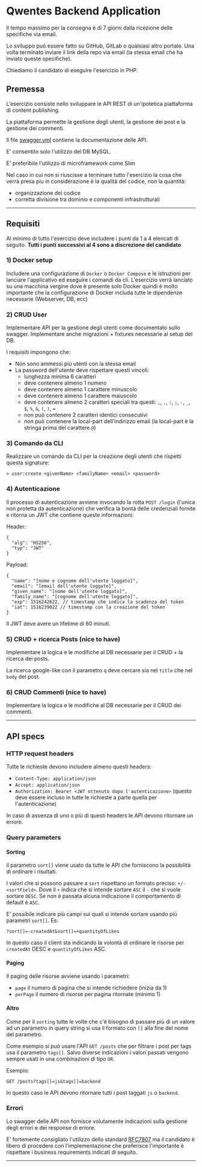 # Qwentes Backend Application

Il tempo massimo per la consegna è di 7 giorni dalla ricezione delle specifiche via email.

Lo sviluppo può essere fatto su GitHub, GitLab o qualsiasi altro portale. Una volta terminato inviare il link della repo
via email (la stessa email che ha inviato queste specifiche).

Chiediamo il candidato di eseguire l'esercizio in PHP.

## Premessa

L'esercizio consiste nello sviluppare le API REST di un'ipotetica piattaforma di content publishing.

La piattaforma permette la gestione degli utenti, la gestione dei post e la gestione dei commenti.

Il file [swagger.yml](swagger.yml) contiene la documentazione delle API.

E' consentito solo l'utilizzo del DB MySQL.

E' preferibile l'utilizzo di microframework come Slim

Nel caso in cui non si riuscisse a terminare tutto l'esercizio la cosa che verrà presa piu in considerazione è la
qualità del codice, non la quantità:

- organizzazione del codice 
- corretta divisione tra dominio e componenti infrastrutturali

---

## Requisiti

Al minimo di tutto l'esercizio deve includere i punti da 1 a 4 elencati di seguito. **Tutti i punti successivi al 4 sono a
discrezione del candidato**

### 1) Docker setup

Includere una configurazione di `Docker` o `Docker Compose` e le istruzioni per lanciare l'applicativo ed eseguire i
comandi da cli. L'esercizio verrà lanciato su una macchina vergine dove è presente solo Docker quindi è
molto importante che la configurazione di Docker includa tutte le dipendenze necessarie (Webserver, DB, ecc)

### 2) CRUD User

Implementare API per la gestione degli utenti come documentato sullo swagger.
Implementare anche migrazioni + fixtures necessarie al setup del DB.

I requisiti impongono che:

- Non sono ammessi più utenti con la stessa email
- La password dell'utente deve rispettare questi vincoli:
    - lunghezza minima 6 caratteri
    - deve contenere almeno 1 numero
    - deve contenere almeno 1 carattere minuscolo
    - deve contenere almeno 1 carattere maiuscolo
    - deve contenere almeno 2 caratteri speciali tra questi: `,`, `.`, `:`, `;`, `-`, `_`, `$`, `%`, `&`, `(`, `)`, `=`
    - non può contenere 2 caratteri identici consecutivi
    - non può contenere la local-part dell'indirizzo email (la local-part è la stringa prima del carattere `@`)

### 3) Comando da CLI

Realizzare un comando da CLI per la creazione degli utenti che rispetti questa signature:

```
> user:create <givenName> <familyName> <email> <password>
```

### 4) Autenticazione

Il processo di autenticazione avviene invocando la rotta `POST /login` (l'unica non protetta da autenticazione) che
verifica la bontà delle credenziali fornite e ritorna un JWT che contiene queste informazioni:

Header:

```
{
  "alg": "HS256",
  "typ": "JWT"
}
```

Payload:

```
{
  "name": "[nome e cognome dell'utente loggato]",
  "email": "[email dell'utente loggato]",
  "given_name": "[nome dell'utente loggato]",
  "family_name": "[cognome dell'utente loggato]",
  "exp": 1516242622, // timestamp che indica la scadenza del token
  "iat": 1516239022 // timestamp con la creazione del token
}
```

Il JWT deve avere un lifetime di 60 minuti.

### 5) CRUD + ricerca Posts (nice to have)

Implementare la logica e le modifiche al DB necessarie per il CRUD + la ricerca dei posts.

La ricerca google-like con il parametro `q` deve cercare sia nel `title` che nel `body` del post.

### 6) CRUD Commenti (nice to have)

Implementare la logica e le modifiche al DB necessarie per il CRUD dei commenti.

---

## API specs

### HTTP request headers

Tutte le richieste devono includere almeno questi headers:

- `Content-Type: application/json`
- `Accept: application/json`
- `Authorization: Bearer <JWT ottenuto dopo l'autenticazione>` (questo deve essere incluso in tutte le richieste a parte
  quella per l'autenticazione)

In caso di assenza di uno o più di questi headers le API devono ritornare un errore.

### Query parameters

#### Sorting

il parametro `sort[]` viene usato da tutte le API che forniscono la possibilità di ordinare i risultati.

I valori che si possono passare a `sort` rispettano un formato preciso: `+/-<sortField>`. Dove il `+` indica che si
intende sortare `ASC` il `-` che si vuole sortare `DESC`. Se non è passata alcuna indicazione il comportamento di
default è `ASC`.

E' possibile indicare più campi sui quali si intende sortare usando più parametri `sort[]`. Es:

```
?sort[]=-createdAt&sort[]=+quantityOfLikes
```

In questo caso il client sta indicando la volontà di ordinare le risorse per `createdAt` DESC e `quantityOfLikes` ASC.

#### Paging

Il paging delle risorse avviene usando i parametri:

- `page` il numero di pagina che si intende richiedere (inizia da 1)
- `perPage` il numero di risorse per pagina ritornate (minimo 1)

#### Altro

Come per il `sorting` tutte le volte che c'è bisogno di passare più di un valore ad un parametro in query string si usa
il formato con `[]` alla fine del nome del parametro.

Come esempio si può usare l'API `GET /posts` che per filtrare i post per tags usa il parametro `tags[]`. Salvo diverse
indicazioni i valori passati vengono sempre usati in una combinazioni di tipo `OR`.

Esempio:

```
GET /posts?tags[]=js&tags[]=backend
```

In questo caso le API devono ritornare tutti i post taggati `js` o `backend`.

### Errori

Lo swagger delle API non fornisce volutamente indicazioni sulla gestione degli errori e dei response di errore.

E' fortemente consigliato l'utilizzo dello standard [RFC7807](https://datatracker.ietf.org/doc/html/rfc7807) ma il
candidato è libero di procedere con l'implementazione che preferisce l'importante è rispettare i business requirements
indicati di seguito.

---
